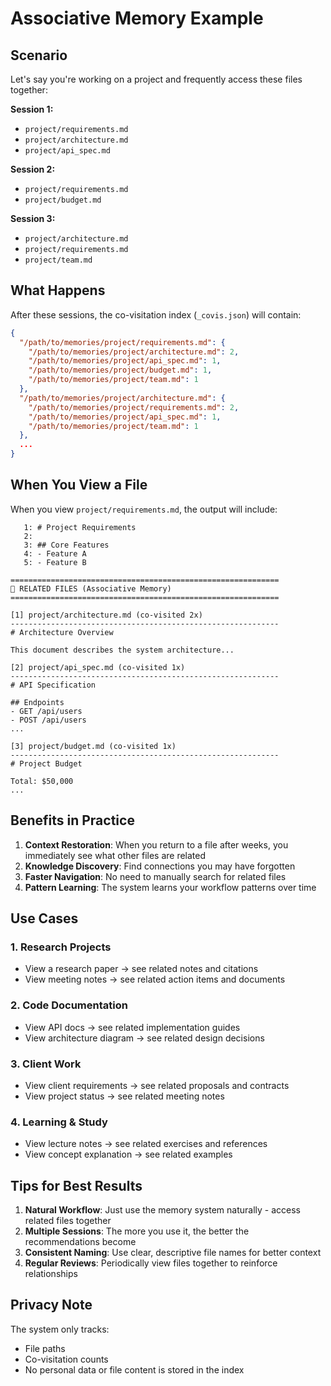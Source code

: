 # Associative Memory Example

## Scenario

Let's say you're working on a project and frequently access these files together:

**Session 1:**
- `project/requirements.md`
- `project/architecture.md`
- `project/api_spec.md`

**Session 2:**
- `project/requirements.md`
- `project/budget.md`

**Session 3:**
- `project/architecture.md`
- `project/requirements.md`
- `project/team.md`

## What Happens

After these sessions, the co-visitation index (`_covis.json`) will contain:

```json
{
  "/path/to/memories/project/requirements.md": {
    "/path/to/memories/project/architecture.md": 2,
    "/path/to/memories/project/api_spec.md": 1,
    "/path/to/memories/project/budget.md": 1,
    "/path/to/memories/project/team.md": 1
  },
  "/path/to/memories/project/architecture.md": {
    "/path/to/memories/project/requirements.md": 2,
    "/path/to/memories/project/api_spec.md": 1,
    "/path/to/memories/project/team.md": 1
  },
  ...
}
```

## When You View a File

When you view `project/requirements.md`, the output will include:

```
   1: # Project Requirements
   2: 
   3: ## Core Features
   4: - Feature A
   5: - Feature B
   
============================================================
🧠 RELATED FILES (Associative Memory)
============================================================

[1] project/architecture.md (co-visited 2x)
------------------------------------------------------------
# Architecture Overview

This document describes the system architecture...

[2] project/api_spec.md (co-visited 1x)
------------------------------------------------------------
# API Specification

## Endpoints
- GET /api/users
- POST /api/users
...

[3] project/budget.md (co-visited 1x)
------------------------------------------------------------
# Project Budget

Total: $50,000
...
```

## Benefits in Practice

1. **Context Restoration**: When you return to a file after weeks, you immediately see what other files are related
2. **Knowledge Discovery**: Find connections you may have forgotten
3. **Faster Navigation**: No need to manually search for related files
4. **Pattern Learning**: The system learns your workflow patterns over time

## Use Cases

### 1. Research Projects
- View a research paper → see related notes and citations
- View meeting notes → see related action items and documents

### 2. Code Documentation
- View API docs → see related implementation guides
- View architecture diagram → see related design decisions

### 3. Client Work
- View client requirements → see related proposals and contracts
- View project status → see related meeting notes

### 4. Learning & Study
- View lecture notes → see related exercises and references
- View concept explanation → see related examples

## Tips for Best Results

1. **Natural Workflow**: Just use the memory system naturally - access related files together
2. **Multiple Sessions**: The more you use it, the better the recommendations become
3. **Consistent Naming**: Use clear, descriptive file names for better context
4. **Regular Reviews**: Periodically view files together to reinforce relationships

## Privacy Note

The system only tracks:
- File paths
- Co-visitation counts
- No personal data or file content is stored in the index

